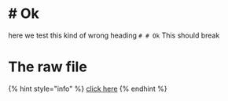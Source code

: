 # # Ok

here we test this kind of wrong heading `# # Ok`
This should break

# The raw file

{% hint style="info" %}
[click here](https://raw.githubusercontent.com/figment-networks/datahub-learn/master/figment-learn/new-pathways/__tests__/break-it.md)
{% endhint %}
